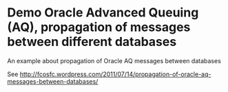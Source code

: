 Demo Oracle Advanced Queuing (AQ), propagation of messages between different databases
======================================================================================

An example about propagation of Oracle AQ messages between databases

See http://fcosfc.wordpress.com/2011/07/14/propagation-of-oracle-aq-messages-between-databases/
